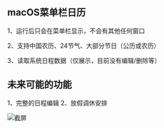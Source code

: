 macOS菜单栏日历
---
1、运行后只会在菜单栏显示，不会有其他任何窗口

2、支持中国农历、24节气、大部分节日（公历或农历）

3、读取系统日程数据（仅展示，目前没有编辑/删除等）

未来可能的功能
---
1、完整的日程编辑
2、放假调休安排

![截屏](https://github.com/user-attachments/assets/af627d0b-df40-4b82-804b-f57828e6140c)
